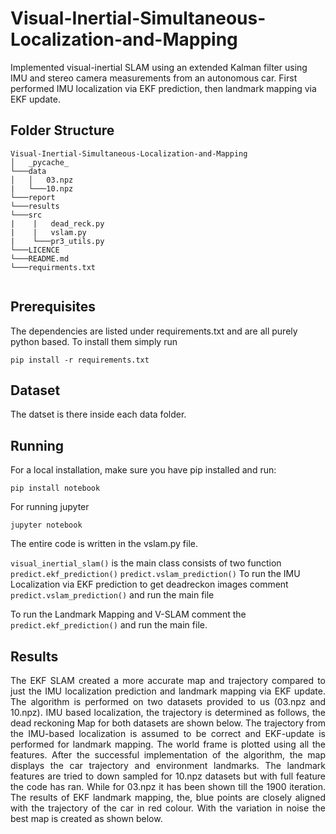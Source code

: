 # Visual-Inertial-Simultaneous-Localization-and-Mapping
Implemented visual-inertial SLAM using an extended Kalman filter using IMU and stereo camera measurements from an autonomous car. First performed IMU localization via EKF prediction, then landmark mapping via EKF update.

## Folder Structure

```
Visual-Inertial-Simultaneous-Localization-and-Mapping
│   _pycache_
└───data
│   │   03.npz
|   └───10.npz   
└───report
└───results
└───src
|    |   dead_reck.py
|    |   vslam.py
|    └───pr3_utils.py
└───LICENCE 
└───README.md
└───requirments.txt


```

## Prerequisites
The dependencies are listed under requirements.txt and are all purely python based. To install them simply run
```
pip install -r requirements.txt
```

## Dataset
The datset is there inside each data folder.

## Running
For a local installation, make sure you have pip installed and run: 
```
pip install notebook
```
For running jupyter
```
jupyter notebook
```

The entire code is written in the vslam.py file.

```visual_inertial_slam()``` is the main class consists of two function ```predict.ekf_prediction()``` ```predict.vslam_prediction()```
To run the IMU Localization via EKF prediction to get deadreckon images
comment ```predict.vslam_prediction()``` and run the main file

To run the Landmark Mapping and V-SLAM comment the ```predict.ekf_prediction()``` and run the main file.


## Results
<p align = "justify">
The EKF SLAM created a more accurate map and trajectory compared to just the IMU localization prediction and landmark mapping via EKF update. The algorithm is performed on two datasets provided to us (03.npz and 10.npz). IMU based localization, the trajectory is determined as follows, the dead reckoning Map for both datasets are shown below. The trajectory from the IMU-based localization is assumed to be correct and EKF-update is performed for landmark mapping. The world frame is plotted using all the features. After the successful implementation of the algorithm, the map displays the car trajectory and environment landmarks. The landmark features are tried to down sampled for 10.npz datasets but with full feature the code has ran. While for 03.npz it has been shown till the 1900 iteration. The results of EKF landmark mapping, the, blue points are closely aligned with the trajectory of the car in red colour. With the variation in noise the best map is created as shown below.
</p>
  

<!-- ![Alt text](https://github.com/[amitashnanda]/[Color-Classification-and-Recycling-Bin-Detection]/blob/[results]/Figure_1a.png?raw=true)
![](/results/Selection_003.png)
![](/results/Dead_reck_03.png)
![](/results/Dead_Reck_10.png)
![](/results/Figure_03npz.png)
![](/results/Figure_1.png)

